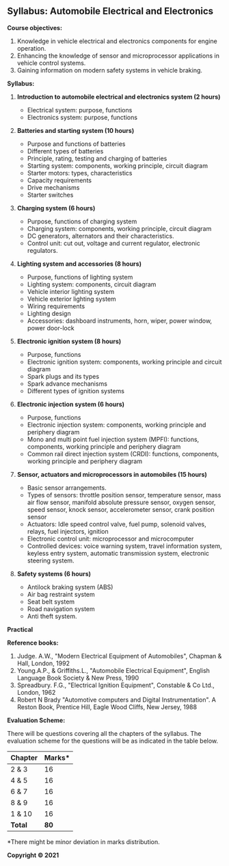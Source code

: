 ## Syllabus: Automobile Electrical and Electronics

**Course objectives:**

1. Knowledge in vehicle electrical and electronics components for engine operation.
2. Enhancing the knowledge of sensor and microprocessor applications in vehicle control systems.
3. Gaining information on modern safety systems in vehicle braking.

**Syllabus:**

1. **Introduction to automobile electrical and electronics system (2 hours)**
    * Electrical system: purpose, functions
    * Electronics system: purpose, functions

2. **Batteries and starting system (10 hours)**
    * Purpose and functions of batteries
    * Different types of batteries
    * Principle, rating, testing and charging of batteries
    * Starting system: components, working principle, circuit diagram
    * Starter motors: types, characteristics
    * Capacity requirements
    * Drive mechanisms
    * Starter switches

3. **Charging system (6 hours)**
    * Purpose, functions of charging system
    * Charging system: components, working principle, circuit diagram
    * DC generators, alternators and their characteristics.
    * Control unit: cut out, voltage and current regulator, electronic regulators.

4. **Lighting system and accessories (8 hours)**
    * Purpose, functions of lighting system
    * Lighting system: components, circuit diagram
    * Vehicle interior lighting system
    * Vehicle exterior lighting system
    * Wiring requirements
    * Lighting design
    * Accessories: dashboard instruments, horn, wiper, power window, power door-lock

5. **Electronic ignition system (8 hours)**
    * Purpose, functions
    * Electronic ignition system: components, working principle and circuit diagram
    * Spark plugs and its types
    * Spark advance mechanisms
    * Different types of ignition systems

6. **Electronic injection system (6 hours)**
    * Purpose, functions
    * Electronic injection system: components, working principle and periphery diagram
    * Mono and multi point fuel injection system (MPFI): functions, components, working principle and periphery diagram
    * Common rail direct injection system (CRDI): functions, components, working principle and periphery diagram

7. **Sensor, actuators and microprocessors in automobiles (15 hours)**
    * Basic sensor arrangements.
    * Types of sensors: throttle position sensor, temperature sensor, mass air flow sensor, manifold absolute pressure sensor, oxygen sensor, speed sensor, knock sensor, accelerometer sensor, crank position sensor
    * Actuators: Idle speed control valve, fuel pump, solenoid valves, relays, fuel injectors, ignition
    * Electronic control unit: microprocessor and microcomputer
    * Controlled devices: voice warning system, travel information system, keyless entry system, automatic transmission system, electronic steering system.

8. **Safety systems (6 hours)**
    * Antilock braking system (ABS)
    * Air bag restraint system
    * Seat belt system
    * Road navigation system
    * Anti theft system.

**Practical**

**Reference books:**

1. Judge. A.W., "Modern Electrical Equipment of Automobiles", Chapman & Hall, London, 1992
2. Young.A.P., & Griffiths.L., "Automobile Electrical Equipment", English Language Book Society & New Press, 1990
3. Spreadbury. F.G., "Electrical Ignition Equipment", Constable & Co Ltd., London, 1962
4. Robert N Brady "Automotive computers and Digital Instrumentation". A Reston Book, Prentice Hill, Eagle Wood Cliffs, New Jersey, 1988

**Evaluation Scheme:**

There will be questions covering all the chapters of the syllabus. The evaluation scheme for the questions will be as indicated in the table below.

| Chapter | Marks* |
|---|---|
| 2 & 3 | 16 |
| 4 & 5 | 16 |
| 6 & 7 | 16 |
| 8 & 9 | 16 |
| 1 & 10 | 16 |
| **Total** | **80** |

*There might be minor deviation in marks distribution.

**Copyright © 2021**